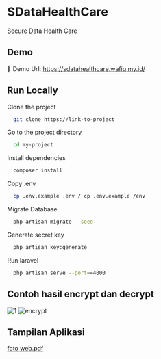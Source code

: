 
# SDataHealthCare

Secure Data Health Care

## Demo

🔗 Demo Url: https://sdatahealthcare.wafiq.my.id/


## Run Locally

Clone the project

```bash
  git clone https://link-to-project
```

Go to the project directory

```bash
  cd my-project
```

Install dependencies

```bash
  composer install
```

Copy .env

```bash
  cp .env.example .env / cp .env.example /env
```

Migrate Database

```bash
  php artisan migrate --seed
```

Generate secret key

```bash
  php artisan key:generate 
```

Run laravel

```bash
  php artisan serve --port==4000
```

## Contoh hasil encrypt dan decrypt
![1](https://github.com/aditstywn/SData-HealtCare/assets/137696058/425870e8-ae7c-46cf-8a47-2475b3be5641) ![encrypt](https://github.com/aditstywn/SData-HealtCare/assets/137696058/83fb11b1-bb2a-40d4-b826-10d6b76f88ce)

## Tampilan Aplikasi
[foto web.pdf](https://github.com/aditstywn/SData-HealtCare/files/13945365/foto.web.pdf)


